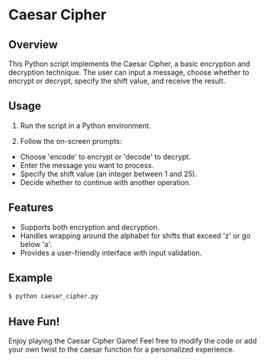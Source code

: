 # Caesar Cipher

## Overview

This Python script implements the Caesar Cipher, a basic encryption and decryption technique. The user can input a message, choose whether to encrypt or decrypt, specify the shift value, and receive the result.

## Usage

 1. Run the script in a Python environment.

 2. Follow the on-screen prompts:
   - Choose 'encode' to encrypt or 'decode' to decrypt.
   - Enter the message you want to process.
   - Specify the shift value (an integer between 1 and 25).
   - Decide whether to continue with another operation.

## Features

- Supports both encryption and decryption.
- Handles wrapping around the alphabet for shifts that exceed 'z' or go below 'a'.
- Provides a user-friendly interface with input validation.

## Example

```bash
$ python caesar_cipher.py
```

## Have Fun!
Enjoy playing the Caesar Cipher Game! Feel free to modify the code or add your own twist to the caesar function for a personalized experience.

